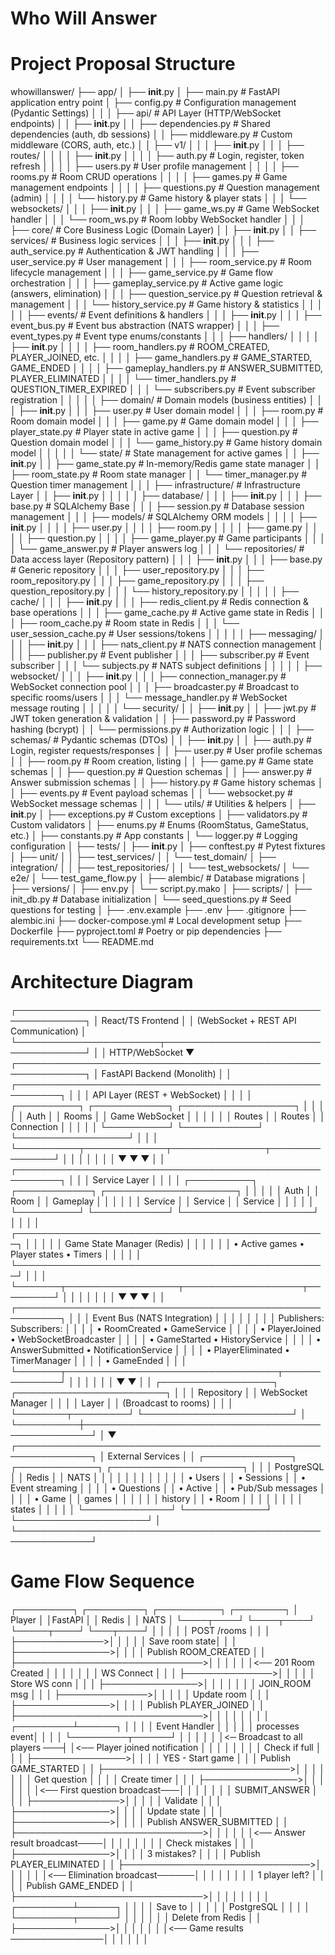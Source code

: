 # Who Will Answer


# Project Proposal Structure

whowillanswer/
├── app/
│   ├── __init__.py
│   ├── main.py                      # FastAPI application entry point
│   ├── config.py                    # Configuration management (Pydantic Settings)
│   │
│   ├── api/                         # API Layer (HTTP/WebSocket endpoints)
│   │   ├── __init__.py
│   │   ├── dependencies.py          # Shared dependencies (auth, db sessions)
│   │   ├── middleware.py            # Custom middleware (CORS, auth, etc.)
│   │   ├── v1/
│   │   │   ├── __init__.py
│   │   │   ├── routes/
│   │   │   │   ├── __init__.py
│   │   │   │   ├── auth.py          # Login, register, token refresh
│   │   │   │   ├── users.py         # User profile management
│   │   │   │   ├── rooms.py         # Room CRUD operations
│   │   │   │   ├── games.py         # Game management endpoints
│   │   │   │   ├── questions.py     # Question management (admin)
│   │   │   │   └── history.py       # Game history & player stats
│   │   │   └── websockets/
│   │   │       ├── __init__.py
│   │   │       ├── game_ws.py       # Game WebSocket handler
│   │   │       └── room_ws.py       # Room lobby WebSocket handler
│   │
│   ├── core/                        # Core Business Logic (Domain Layer)
│   │   ├── __init__.py
│   │   ├── services/                # Business logic services
│   │   │   ├── __init__.py
│   │   │   ├── auth_service.py      # Authentication & JWT handling
│   │   │   ├── user_service.py      # User management
│   │   │   ├── room_service.py      # Room lifecycle management
│   │   │   ├── game_service.py      # Game flow orchestration
│   │   │   ├── gameplay_service.py  # Active game logic (answers, elimination)
│   │   │   ├── question_service.py  # Question retrieval & management
│   │   │   └── history_service.py   # Game history & statistics
│   │   │
│   │   ├── events/                  # Event definitions & handlers
│   │   │   ├── __init__.py
│   │   │   ├── event_bus.py         # Event bus abstraction (NATS wrapper)
│   │   │   ├── event_types.py       # Event type enums/constants
│   │   │   ├── handlers/
│   │   │   │   ├── __init__.py
│   │   │   │   ├── room_handlers.py     # ROOM_CREATED, PLAYER_JOINED, etc.
│   │   │   │   ├── game_handlers.py     # GAME_STARTED, GAME_ENDED
│   │   │   │   ├── gameplay_handlers.py # ANSWER_SUBMITTED, PLAYER_ELIMINATED
│   │   │   │   └── timer_handlers.py    # QUESTION_TIMER_EXPIRED
│   │   │   └── subscribers.py       # Event subscriber registration
│   │   │
│   │   ├── domain/                  # Domain models (business entities)
│   │   │   ├── __init__.py
│   │   │   ├── user.py              # User domain model
│   │   │   ├── room.py              # Room domain model
│   │   │   ├── game.py              # Game domain model
│   │   │   ├── player_state.py      # Player state in active game
│   │   │   ├── question.py          # Question domain model
│   │   │   └── game_history.py      # Game history domain model
│   │   │
│   │   └── state/                   # State management for active games
│   │       ├── __init__.py
│   │       ├── game_state.py        # In-memory/Redis game state manager
│   │       ├── room_state.py        # Room state manager
│   │       └── timer_manager.py     # Question timer management
│   │
│   ├── infrastructure/              # Infrastructure Layer
│   │   ├── __init__.py
│   │   │
│   │   ├── database/
│   │   │   ├── __init__.py
│   │   │   ├── base.py              # SQLAlchemy Base
│   │   │   ├── session.py           # Database session management
│   │   │   ├── models/              # SQLAlchemy ORM models
│   │   │   │   ├── __init__.py
│   │   │   │   ├── user.py
│   │   │   │   ├── room.py
│   │   │   │   ├── game.py
│   │   │   │   ├── question.py
│   │   │   │   ├── game_player.py   # Game participants
│   │   │   │   └── game_answer.py   # Player answers log
│   │   │   └── repositories/        # Data access layer (Repository pattern)
│   │   │       ├── __init__.py
│   │   │       ├── base.py          # Generic repository
│   │   │       ├── user_repository.py
│   │   │       ├── room_repository.py
│   │   │       ├── game_repository.py
│   │   │       ├── question_repository.py
│   │   │       └── history_repository.py
│   │   │
│   │   ├── cache/
│   │   │   ├── __init__.py
│   │   │   ├── redis_client.py      # Redis connection & base operations
│   │   │   ├── game_cache.py        # Active game state in Redis
│   │   │   ├── room_cache.py        # Room state in Redis
│   │   │   └── user_session_cache.py # User sessions/tokens
│   │   │
│   │   ├── messaging/
│   │   │   ├── __init__.py
│   │   │   ├── nats_client.py       # NATS connection management
│   │   │   ├── publisher.py         # Event publisher
│   │   │   ├── subscriber.py        # Event subscriber
│   │   │   └── subjects.py          # NATS subject definitions
│   │   │
│   │   ├── websocket/
│   │   │   ├── __init__.py
│   │   │   ├── connection_manager.py # WebSocket connection pool
│   │   │   ├── broadcaster.py       # Broadcast to specific rooms/users
│   │   │   └── message_handler.py   # WebSocket message routing
│   │   │
│   │   └── security/
│   │       ├── __init__.py
│   │       ├── jwt.py               # JWT token generation & validation
│   │       ├── password.py          # Password hashing (bcrypt)
│   │       └── permissions.py       # Authorization logic
│   │
│   ├── schemas/                     # Pydantic schemas (DTOs)
│   │   ├── __init__.py
│   │   ├── auth.py                  # Login, register requests/responses
│   │   ├── user.py                  # User profile schemas
│   │   ├── room.py                  # Room creation, listing
│   │   ├── game.py                  # Game state schemas
│   │   ├── question.py              # Question schemas
│   │   ├── answer.py                # Answer submission schemas
│   │   ├── history.py               # Game history schemas
│   │   ├── events.py                # Event payload schemas
│   │   └── websocket.py             # WebSocket message schemas
│   │
│   └── utils/                       # Utilities & helpers
│       ├── __init__.py
│       ├── exceptions.py            # Custom exceptions
│       ├── validators.py            # Custom validators
│       ├── enums.py                 # Enums (RoomStatus, GameStatus, etc.)
│       ├── constants.py             # App constants
│       └── logger.py                # Logging configuration
│
├── tests/
│   ├── __init__.py
│   ├── conftest.py                  # Pytest fixtures
│   ├── unit/
│   │   ├── test_services/
│   │   └── test_domain/
│   ├── integration/
│   │   ├── test_repositories/
│   │   └── test_websockets/
│   └── e2e/
│       └── test_game_flow.py
│
├── alembic/                         # Database migrations
│   ├── versions/
│   ├── env.py
│   └── script.py.mako
│
├── scripts/
│   ├── init_db.py                   # Database initialization
│   └── seed_questions.py            # Seed questions for testing
│
├── .env.example
├── .env
├── .gitignore
├── alembic.ini
├── docker-compose.yml               # Local development setup
├── Dockerfile
├── pyproject.toml                   # Poetry or pip dependencies
├── requirements.txt
└── README.md


# Architecture Diagram
┌─────────────────────────────────────────────────────────────┐
│                     React/TS Frontend                       │
│         (WebSocket + REST API Communication)                │
└───────────────────────┬─────────────────────────────────────┘
                        │
                        │ HTTP/WebSocket
                        ▼
┌─────────────────────────────────────────────────────────────┐
│                  FastAPI Backend (Monolith)                 │
│ ┌─────────────────────────────────────────────────────────┐ │
│ │              API Layer (REST + WebSocket)               │ │
│ │  ┌──────────┐  ┌────────────┐  ┌──────────────────┐   │ │
│ │  │   Auth   │  │   Rooms    │  │  Game WebSocket  │   │ │
│ │  │  Routes  │  │   Routes   │  │    Connection    │   │ │
│ │  └──────────┘  └────────────┘  └──────────────────┘   │ │
│ └──────────┬─────────────┬───────────────┬───────────────┘ │
│            │             │               │                  │
│            ▼             ▼               ▼                  │
│ ┌─────────────────────────────────────────────────────────┐ │
│ │                  Service Layer                          │ │
│ │  ┌──────────┐ ┌────────────┐ ┌─────────────────────┐  │ │
│ │  │   Auth   │ │   Room     │ │     Gameplay        │  │ │
│ │  │  Service │ │  Service   │ │     Service         │  │ │
│ │  └──────────┘ └────────────┘ └─────────────────────┘  │ │
│ │  ┌──────────────────────────────────────────────────┐  │ │
│ │  │         Game State Manager (Redis)               │  │ │
│ │  │  • Active games  • Player states  • Timers      │  │ │
│ │  └──────────────────────────────────────────────────┘  │ │
│ └───────┬──────────────────┬───────────────────┬─────────┘ │
│         │                  │                   │            │
│         ▼                  ▼                   ▼            │
│ ┌─────────────────────────────────────────────────────────┐ │
│ │              Event Bus (NATS Integration)               │ │
│ │                                                          │ │
│ │  Publishers:                    Subscribers:            │ │
│ │  • RoomCreated                 • GameService            │ │
│ │  • PlayerJoined                • WebSocketBroadcaster   │ │
│ │  • GameStarted                 • HistoryService         │ │
│ │  • AnswerSubmitted             • NotificationService    │ │
│ │  • PlayerEliminated            • TimerManager           │ │
│ │  • GameEnded                                            │ │
│ └───────┬──────────────────────────────────┬──────────────┘ │
│         │                                  │                 │
│         ▼                                  ▼                 │
│ ┌──────────────────┐            ┌────────────────────────┐  │
│ │  Repository      │            │  WebSocket Manager     │  │
│ │  Layer           │            │  (Broadcast to rooms)  │  │
│ └────────┬─────────┘            └────────────────────────┘  │
└──────────┼───────────────────────────────────────────────────┘
           │
           ▼
┌──────────────────────────────────────────────────────────────┐
│                    External Services                         │
│  ┌──────────────┐  ┌─────────────┐  ┌─────────────────────┐ │
│  │ PostgreSQL   │  │   Redis     │  │       NATS          │ │
│  │              │  │             │  │                     │ │
│  │ • Users      │  │ • Sessions  │  │ • Event streaming   │ │
│  │ • Questions  │  │ • Active    │  │ • Pub/Sub messages  │ │
│  │ • Game       │  │   games     │  │                     │ │
│  │   history    │  │ • Room      │  │                     │ │
│  │              │  │   states    │  │                     │ │
│  └──────────────┘  └─────────────┘  └─────────────────────┘ │
└──────────────────────────────────────────────────────────────┘


# Game Flow Sequence
┌─────────┐     ┌─────────┐     ┌──────────┐     ┌────────┐
│ Player  │     │FastAPI  │     │  Redis   │     │  NATS  │
└────┬────┘     └────┬────┘     └─────┬────┘     └───┬────┘
     │               │                │              │
     │ POST /rooms   │                │              │
     ├──────────────>│                │              │
     │               │ Save room state│              │
     │               ├───────────────>│              │
     │               │ Publish ROOM_CREATED          │
     │               ├──────────────────────────────>│
     │               │                │              │
     │<── 201 Room Created           │              │
     │               │                │              │
     │ WS Connect    │                │              │
     ├──────────────>│                │              │
     │               │ Store WS conn  │              │
     │               ├───────────────>│              │
     │               │                │              │
     │ JOIN_ROOM msg │                │              │
     ├──────────────>│                │              │
     │               │ Update room    │              │
     │               ├───────────────>│              │
     │               │ Publish PLAYER_JOINED         │
     │               ├──────────────────────────────>│
     │               │                │              │
     │               │                │    ┌─────────┴──────┐
     │               │                │    │ Event Handler  │
     │               │                │    │ processes event│
     │               │                │    └─────────┬──────┘
     │               │                │              │
     │               │<─ Broadcast to all players ───┤
     │<── Player joined notification │              │
     │               │                │              │
     │               │ Check if full  │              │
     │               ├───────────────>│              │
     │               │ YES - Start game              │
     │               │ Publish GAME_STARTED          │
     │               ├──────────────────────────────>│
     │               │                │              │
     │               │ Get question   │              │
     │               │ Create timer   │              │
     │               ├───────────────>│              │
     │               │                │              │
     │<── First question broadcast───│              │
     │               │                │              │
     │ SUBMIT_ANSWER │                │              │
     ├──────────────>│                │              │
     │               │ Validate       │              │
     │               ├───────────────>│              │
     │               │ Update state   │              │
     │               ├───────────────>│              │
     │               │ Publish ANSWER_SUBMITTED      │
     │               ├──────────────────────────────>│
     │               │                │              │
     │<── Answer result broadcast────│              │
     │               │                │              │
     │               │ Check mistakes │              │
     │               ├───────────────>│              │
     │               │ 3 mistakes?    │              │
     │               │ Publish PLAYER_ELIMINATED     │
     │               ├──────────────────────────────>│
     │               │                │              │
     │<── Elimination broadcast──────│              │
     │               │                │              │
     │               │ 1 player left? │              │
     │               │ Publish GAME_ENDED            │
     │               ├──────────────────────────────>│
     │               │                │              │
     │               │                │    ┌─────────┴──────┐
     │               │                │    │ Save to        │
     │               │                │    │ PostgreSQL     │
     │               │                │    └─────────┬──────┘
     │               │                │              │
     │               │ Delete from Redis             │
     │               ├───────────────>│              │
     │               │                │              │
     │<── Game results ───────────────│              │
     │               │                │              │

